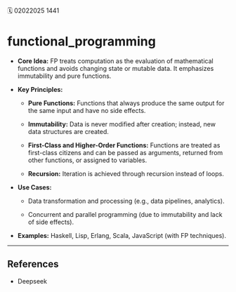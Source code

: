🗓️ 02022025 1441

# functional_programming

- **Core Idea:** FP treats computation as the evaluation of mathematical functions and avoids changing state or mutable data. It emphasizes immutability and pure functions.
    
- **Key Principles:**
    
    - **Pure Functions:** Functions that always produce the same output for the same input and have no side effects.
        
    - **Immutability:** Data is never modified after creation; instead, new data structures are created.
        
    - **First-Class and Higher-Order Functions:** Functions are treated as first-class citizens and can be passed as arguments, returned from other functions, or assigned to variables.
        
    - **Recursion:** Iteration is achieved through recursion instead of loops.
        
- **Use Cases:**
    
    - Data transformation and processing (e.g., data pipelines, analytics).
        
    - Concurrent and parallel programming (due to immutability and lack of side effects).
        
- **Examples:** Haskell, Lisp, Erlang, Scala, JavaScript (with FP techniques).
 
---
## References
- Deepseek
